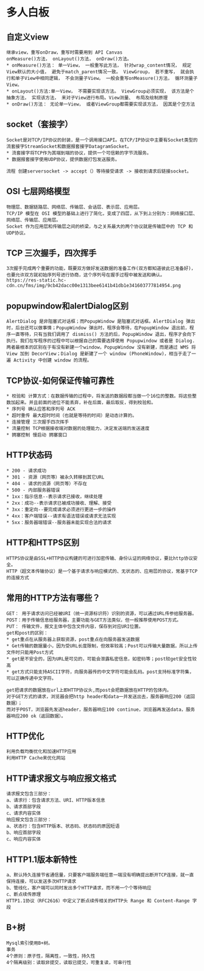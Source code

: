 # 多人白板
## 自定义view
    继承view，重写onDraw，重写时需要用到 API Canvas
    onMeasure()方法， onLayout()方法， onDraw()方法。
    * onMeasure()方法： 单一View， 一般重写此方法， 针对wrap_content情况， 规定View默认的大小值， 避免于match_parent情况一致。 ViewGroup， 若不重写， 就会执行和单子View中相同逻辑， 不会测量子View。 一般会重写onMeasure()方法， 循环测量子View。
    * onLayout()方法:单一View， 不需要实现该方法。 ViewGroup必须实现， 该方法是个抽象方法， 实现该方法， 来对子View进行布局。View测量、 布局及绘制原理
    * onDraw()方法： 无论单一View， 或者ViewGroup都需要实现该方法， 因其是个空方法

## socket（套接字）
    Socket是对TCP/IP协议的封装，是一个调用接口API。在TCP/IP协议中主要有Socket类型的流套接字StreamSocket和数据报套接字DatagramSocket。
    * 流套接字将TCP作为其端到端的协议，提供一个可信赖的字节流服务。
    * 数据报套接字使用UDP协议，提供数据打包发送服务。

    流程 创建serversocket -> accept（）等待接受请求 -> 接收到请求后链接socket。
## OSI 七层网络模型
    物理层、数据链路层、网络层、传输层、会话层、表示层、应用层。
    TCP/IP 模型在 OSI 模型的基础上进行了简化，变成了四层，从下到上分别为：网络接口层、网络层、传输层、应用层。
    Socket 作为应用层和传输层之间的桥梁，与之关系最大的两个协议就是传输层中的 TCP 和 UDP协议。
## TCP 三次握手，四次挥手
    3次握手完成两个重要的功能，既要双方做好发送数据的准备工作(双方都知道彼此已准备好)，也要允许双方就初始序列号进行协商，这个序列号在握手过程中被发送和确认。
    https://res-static.hc-cdn.cn/fms/img/9cb42dacc00e1313bee6141b41db1e341603777814954.png
## popupwindow和alertDialog区别
    AlertDialog 是非阻塞式对话框；而PopupWindow 是阻塞式对话框。AlertDialog 弹出时，后台还可以做事情；PopupWindow 弹出时，程序会等待，在PopupWindow 退出前，程序一直等待，只有当我们调用了 dismiss() 方法的后，PopupWindow 退出，程序才会向下执行。我们在写程序的过程中可以根据自己的需要选择使用 Popupwindow 或者是 Dialog.
    两者最根本的区别在于有没有新建一个window，PopupWindow 没有新建，而是通过 WMS 将 View 加到 DecorView；Dialog 是新建了一个 window (PhoneWindow)，相当于走了一遍 Activity 中创建 window 的流程。
## TCP协议-如何保证传输可靠性
    * 校验和 计算方式：在数据传输的过程中，将发送的数据段都当做一个16位的整数。将这些整数加起来。并且前面的进位不能丢弃，补在后面，最后取反，得到校验和。
    * 序列号 确认应答和序列号 ACK
    * 超时重传 最大超时时间（也就是等待的时间）是动态计算的。
    * 连接管理 三次握手四次挥手
    * 流量控制 TCP根据接收端对数据的处理能力，决定发送端的发送速度
    * 拥塞控制 慢启动 拥塞窗口
## HTTP状态码
    * 200 - 请求成功
    * 301 - 资源（网页等）被永久转移到其它URL
    * 404 - 请求的资源（网页等）不存在
    * 500 - 内部服务器错误
    * 1xx：指示信息--表示请求已接收，继续处理
    * 2xx：成功--表示请求已被成功接收、理解、接受
    * 3xx：重定向--要完成请求必须进行更进一步的操作
    * 4xx：客户端错误--请求有语法错误或请求无法实现
    * 5xx：服务器端错误--服务器未能实现合法的请求
## HTTP和HTTPS区别
    HTTPS协议是由SSL+HTTP协议构建的可进行加密传输、身份认证的网络协议，要比http协议安全。
    HTTP（超文本传输协议）是一个基于请求与响应模式的、无状态的、应用层的协议，常基于TCP的连接方式
## 常用的HTTP方法有哪些？
    GET： 用于请求访问已经被URI（统一资源标识符）识别的资源，可以通过URL传参给服务器。
    POST：用于传输信息给服务器，主要功能与GET方法类似，但一般推荐使用POST方式。
    PUT： 传输文件，报文主体中包含文件内容，保存到对应URI位置。
    get和post的区别：
    * get重点在从服务器上获取资源，post重点在向服务器发送数据
    * Get传输的数据量小，因为受URL长度限制，但效率较高；Post可以传输大量数据，所以上传文件时只能用Post方式
    * get是不安全的，因为URL是可见的，可能会泄露私密信息，如密码等；post较get安全性较高
    * get方式只能支持ASCII字符，向服务器传的中文字符可能会乱码。post支持标准字符集，可以正确传递中文字符。
    
    get把请求的数据放在url上即HTTP协议头,而post会把数据放在HTTP的包体内。
    对于GET方式的请求，浏览器会把http header和data一并发送出去，服务器响应200（返回数据）；
    而对于POST，浏览器先发送header，服务器响应100 continue，浏览器再发送data，服务器响应200 ok（返回数据）。
## HTTP优化
    利用负载均衡优化和加速HTTP应用
    利用HTTP Cache来优化网站
## HTTP请求报文与响应报文格式
    请求报文包含三部分：
    a、请求行：包含请求方法、URI、HTTP版本信息
    b、请求首部字段
    c、请求内容实体
    响应报文包含三部分：
    a、状态行：包含HTTP版本、状态码、状态码的原因短语
    b、响应首部字段
    c、响应内容实体
## HTTP1.1版本新特性
    a、默认持久连接节省通信量，只要客户端服务端任意一端没有明确提出断开TCP连接，就一直保持连接，可以发送多次HTTP请求
    b、管线化，客户端可以同时发出多个HTTP请求，而不用一个个等待响应
    c、断点续传原理
    HTTP1.1协议（RFC2616）中定义了断点续传相关的HTTP头 Range 和 Content-Range 字段
## B+树
    Mysql索引使用B+树。
    事务
    4个原则：原子性，隔离性，一致性，持久性
    4个隔离级别：读取非提交，读取已提交，可重复读，可串行性

